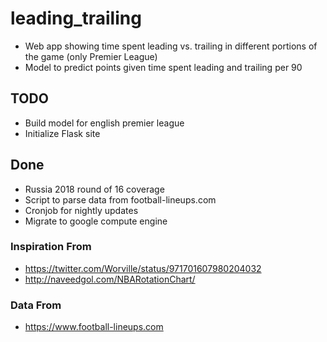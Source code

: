 # leading_trailing
* Web app showing time spent leading vs. trailing in different portions of the game (only Premier League)
* Model to predict points given time spent leading and trailing per 90 

## TODO
* Build model for english premier league
* Initialize Flask site

## Done
* Russia 2018 round of 16 coverage
* Script to parse data from football-lineups.com
* Cronjob for nightly updates
* Migrate to google compute engine

### Inspiration From
* https://twitter.com/Worville/status/971701607980204032
* http://naveedgol.com/NBARotationChart/

### Data From
* https://www.football-lineups.com
